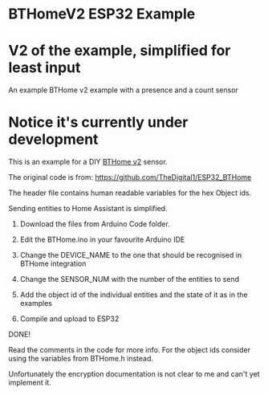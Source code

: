 # BTHomeV2 ESP32 Example
# V2 of the example, simplified for least input
An example BTHome v2 example with a presence and a count sensor

# Notice it's currently under development

This is an example for a DIY [BTHome v2](https://bthome.io/) sensor.

The original code is from: https://github.com/TheDigital1/ESP32_BTHome

The header file contains human readable variables for the hex Object ids.

Sending entities to Home Assistant is simplified.

1) Download the files from Arduino Code folder.

2) Edit the BTHome.ino in your favourite Arduino IDE 

3) Change the DEVICE_NAME to the one that should be recognised in BTHome integration

4) Change the SENSOR_NUM with the number of the entities to send

5) Add the object id of the individual entities and the state of it as in the examples

6) Compile and upload to ESP32

DONE!

Read the comments in the code for more info. 
For the object ids consider using the variables from BTHome.h instead.

Unfortunately the encryption documentation is not clear to me and can't yet implement it.
